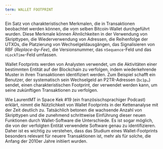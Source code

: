 ```yaml
---
term: WALLET FOOTPRINT
---
```


Ein Satz von charakteristischen Merkmalen, die in Transaktionen beobachtet werden können, die vom selben Bitcoin-Wallet durchgeführt wurden. Diese Merkmale können Ähnlichkeiten in der Verwendung von Skripttypen, die Wiederverwendung von Adressen, die Reihenfolge der UTXOs, die Platzierung von Wechselgeldausgängen, das Signalisieren von RBF (*Replace-by-Fee*), die Versionsnummer, das `nSequence`-Feld und das `nLockTime`-Feld umfassen.

Wallet Footprints werden von Analysten verwendet, um die Aktivitäten einer bestimmten Entität auf der Blockchain zu verfolgen, indem wiederkehrende Muster in ihren Transaktionen identifiziert werden. Zum Beispiel schafft ein Benutzer, der systematisch sein Wechselgeld an P2TR-Adressen (`bc1p…`) sendet, einen charakteristischen Footprint, der verwendet werden kann, um seine zukünftigen Transaktionen zu verfolgen.

Wie LaurentMT in Space Kek #19 (ein französischsprachiger Podcast) erklärt, nimmt die Nützlichkeit von Wallet Footprints in der Kettenanalyse mit der Zeit deutlich zu. Tatsächlich betonen die wachsende Anzahl von Skripttypen und die zunehmend schrittweise Einführung dieser neuen Funktionen durch Wallet-Software die Unterschiede. Es ist sogar möglich, die von der verfolgten Entität verwendete Software genau zu identifizieren. Daher ist es wichtig zu verstehen, dass das Studium eines Wallet-Footprints besonders relevant für neuere Transaktionen ist, mehr als für solche, die Anfang der 2010er Jahre initiiert wurden.